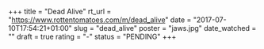 +++
title = "Dead Alive"
rt_url = "https://www.rottentomatoes.com/m/dead_alive"
date = "2017-07-10T17:54:21+01:00"
slug = "dead_alive"
poster = "jaws.jpg"
date_watched = ""
draft = true
rating = "-"
status = "PENDING"
+++